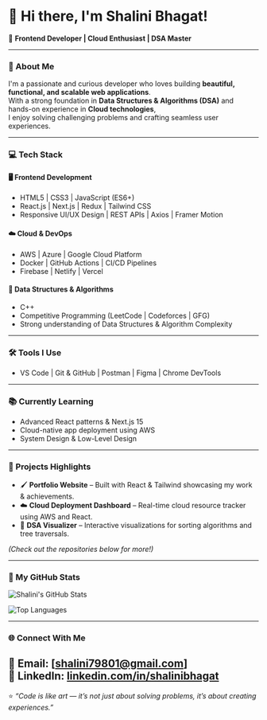 # 👋 Hi there, I'm Shalini Bhagat!

🚀 **Frontend Developer | Cloud Enthusiast | DSA Master**

---

### 🌟 About Me
I'm a passionate and curious developer who loves building **beautiful, functional, and scalable web applications**.  
With a strong foundation in **Data Structures & Algorithms (DSA)** and hands-on experience in **Cloud technologies**,  
I enjoy solving challenging problems and crafting seamless user experiences.

---

### 💻 Tech Stack

#### 🖥️ Frontend Development
- HTML5 | CSS3 | JavaScript (ES6+)
- React.js | Next.js | Redux | Tailwind CSS
- Responsive UI/UX Design | REST APIs | Axios | Framer Motion

#### ☁️ Cloud & DevOps
- AWS | Azure | Google Cloud Platform
- Docker | GitHub Actions | CI/CD Pipelines
- Firebase | Netlify | Vercel

#### 🧠 Data Structures & Algorithms
- C++ 
- Competitive Programming (LeetCode | Codeforces | GFG)
- Strong understanding of Data Structures & Algorithm Complexity

---

### 🛠️ Tools I Use
- VS Code | Git & GitHub | Postman | Figma | Chrome DevTools

---

### 📚 Currently Learning
- Advanced React patterns & Next.js 15
- Cloud-native app deployment using AWS
- System Design & Low-Level Design

---

### 💼 Projects Highlights
- 🖌️ **Portfolio Website** – Built with React & Tailwind showcasing my work & achievements.  
- ☁️ **Cloud Deployment Dashboard** – Real-time cloud resource tracker using AWS and React.  
- 🔢 **DSA Visualizer** – Interactive visualizations for sorting algorithms and tree traversals.  

_(Check out the repositories below for more!)_

---

### 🧩 My GitHub Stats

![Shalini's GitHub Stats](https://github-readme-stats.vercel.app/api?username=ShaliniBhagat&show_icons=true&theme=tokyonight)

![Top Languages](https://github-readme-stats.vercel.app/api/top-langs/?username=ShaliniBhagat&layout=compact&theme=tokyonight)

---

### 🌐 Connect With Me
📧 **Email:** [shalini79801@gmail.com]  
💼 **LinkedIn:** [linkedin.com/in/shalinibhagat](https://www.linkedin.com/in/shalini-bhagat-857362338/)
---

⭐ _“Code is like art — it’s not just about solving problems, it’s about creating experiences.”_

